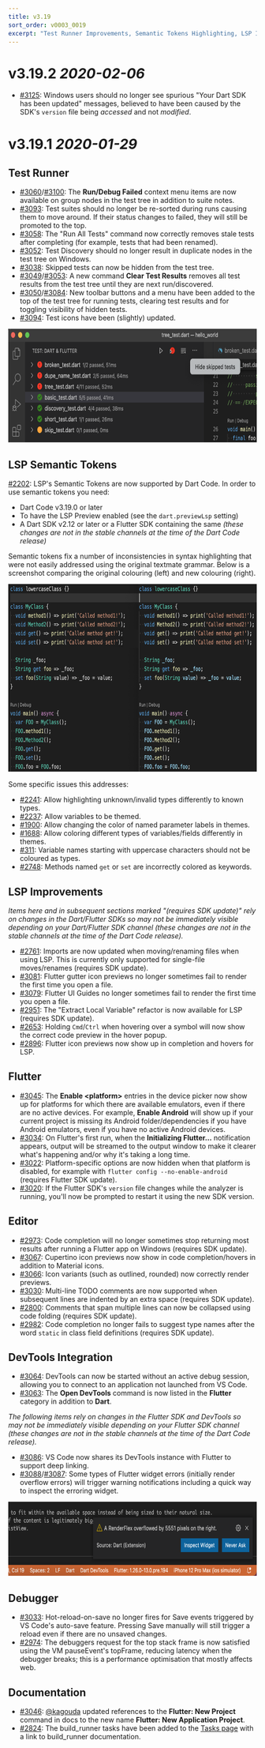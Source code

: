 ```yaml
---
title: v3.19
sort_order: v0003_0019
excerpt: "Test Runner Improvements, Semantic Tokens Highlighting, LSP Improvements"
---
```


# v3.19.2 *2020-02-06*

- [#3125](https://github.com/Dart-Code/Dart-Code/issues/3125): Windows users should no longer see spurious "Your Dart SDK has been updated" messages, believed to have been caused by the SDK's `version` file being _accessed_ and not _modified_.

# v3.19.1 *2020-01-29*

## Test Runner

- [#3060](https://github.com/Dart-Code/Dart-Code/issues/3060)/[#3100](https://github.com/Dart-Code/Dart-Code/issues/3100): The **Run/Debug Failed** context menu items are now available on group nodes in the test tree in addition to suite notes.
- [#3093](https://github.com/Dart-Code/Dart-Code/issues/3093): Test suites should no longer be re-sorted during runs causing them to move around. If their status changes to failed, they will still be promoted to the top.
- [#3058](https://github.com/Dart-Code/Dart-Code/issues/3058): The "Run All Tests" command now correctly removes stale tests after completing (for example, tests that had been renamed).
- [#3052](https://github.com/Dart-Code/Dart-Code/issues/3052): Test Discovery should no longer result in duplicate nodes in the test tree on Windows.
- [#3038](https://github.com/Dart-Code/Dart-Code/issues/3038): Skipped tests can now be hidden from the test tree.
- [#3049](https://github.com/Dart-Code/Dart-Code/issues/3049)/[#3053](https://github.com/Dart-Code/Dart-Code/issues/3053): A new command **Clear Test Results** removes all test results from the test tree until they are next run/discovered.
- [#3050](https://github.com/Dart-Code/Dart-Code/issues/3050)/[#3084](https://github.com/Dart-Code/Dart-Code/issues/3084): New toolbar buttons and a menu have been added to the top of the test tree for running tests, clearing test results and for toggling visibility of hidden tests.
- [#3094](https://github.com/Dart-Code/Dart-Code/issues/3094): Test icons have been (slightly) updated.

<img src="/images/release_notes/v3.19/test_runner.png" width="700" height="230" />

## LSP Semantic Tokens

[#2202](https://github.com/Dart-Code/Dart-Code/issues/2202): LSP's Semantic Tokens are now supported by Dart Code. In order to use semantic tokens you need:

- Dart Code v3.19.0 or later
- To have the LSP Preview enabled (see the `dart.previewLsp` setting)
- A Dart SDK v2.12 or later or a Flutter SDK containing the same _(these changes are not in the stable channels at the time of the Dart Code release)_

Semantic tokens fix a number of inconsistencies in syntax highlighting that were not easily addressed using the original textmate grammar. Below is a screenshot comparing the original colouring (left) and new colouring (right).

<img src="/images/release_notes/v3.19/semantic_tokens.png" width="700" height="380" />

Some specific issues this addresses:

- [#2241](https://github.com/Dart-Code/Dart-Code/issues/2241): Allow highlighting unknown/invalid types differently to known types.
- [#2237](https://github.com/Dart-Code/Dart-Code/issues/2237): Allow variables to be themed.
- [#1900](https://github.com/Dart-Code/Dart-Code/issues/1900): Allow changing the color of named parameter labels in themes.
- [#1688](https://github.com/Dart-Code/Dart-Code/issues/1688): Allow coloring different types of variables/fields differently in themes.
- [#311](https://github.com/Dart-Code/Dart-Code/issues/311): Variable names starting with uppercase characters should not be coloured as types.
- [#2748](https://github.com/Dart-Code/Dart-Code/issues/2748): Methods named `get` or `set` are incorrectly colored as keywords.

## LSP Improvements

_Items here and in subsequent sections marked "(requires SDK update)" rely on changes in the Dart/Flutter SDKs so may not be immediately visible depending on your Dart/Flutter SDK channel (these changes are not in the stable channels at the time of the Dart Code release)._

- [#2761](https://github.com/Dart-Code/Dart-Code/issues/2761): Imports are now updated when moving/renaming files when using LSP. This is currently only supported for single-file moves/renames (requires SDK update).
- [#3081](https://github.com/Dart-Code/Dart-Code/issues/3081): Flutter gutter icon previews no longer sometimes fail to render the first time you open a file.
- [#3079](https://github.com/Dart-Code/Dart-Code/issues/3079): Flutter UI Guides no longer sometimes fail to render the first time you open a file.
- [#2951](https://github.com/Dart-Code/Dart-Code/issues/2951): The "Extract Local Variable" refactor is now available for LSP (requires SDK update).
- [#2653](https://github.com/Dart-Code/Dart-Code/issues/2653): Holding `Cmd`/`Ctrl` when hovering over a symbol will now show the correct code preview in the hover popup.
- [#2896](https://github.com/Dart-Code/Dart-Code/issues/2896): Flutter icon previews now show up in completion and hovers for LSP.

## Flutter

- [#3045](https://github.com/Dart-Code/Dart-Code/issues/3045): The **Enable &lt;platform&gt;** entries in the device picker now show up for platforms for which there are available emulators, even if there are no active devices. For example, **Enable Android** will show up if your current project is missing its Android folder/dependencies if you have Android emulators, even if you have no active Android devices.
- [#3034](https://github.com/Dart-Code/Dart-Code/issues/3034): On Flutter's first run, when the **Initializing Flutter...** notification appears, output will be streamed to the output window to make it clearer what's happening and/or why it's taking a long time.
- [#3022](https://github.com/Dart-Code/Dart-Code/issues/3022): Platform-specific options are now hidden when that platform is disabled, for example with `flutter config --no-enable-android` (requires Flutter SDK update).
- [#3020](https://github.com/Dart-Code/Dart-Code/issues/3020): If the Flutter SDK's `version` file changes while the analyzer is running, you'll now be prompted to restart it using the new SDK version.

## Editor

- [#2973](https://github.com/Dart-Code/Dart-Code/issues/2973): Code completion will no longer sometimes stop returning most results after running a Flutter app on Windows (requires SDK update).
- [#3067](https://github.com/Dart-Code/Dart-Code/issues/3067): Cupertino icon previews now show in code completion/hovers in addition to Material icons.
- [#3066](https://github.com/Dart-Code/Dart-Code/issues/3066): Icon variants (such as outlined, rounded) now correctly render previews.
- [#3030](https://github.com/Dart-Code/Dart-Code/issues/3030): Multi-line TODO comments are now supported when subsequent lines are indented by an extra space (requires SDK update).
- [#2800](https://github.com/Dart-Code/Dart-Code/issues/2800): Comments that span multiple lines can now be collapsed using code folding (requires SDK update).
- [#2982](https://github.com/Dart-Code/Dart-Code/issues/2982): Code completion no longer fails to suggest type names after the word `static` in class field definitions (requires SDK update).

## DevTools Integration

- [#3064](https://github.com/Dart-Code/Dart-Code/issues/3064): DevTools can now be started without an active debug session, allowing you to connect to an application not launched from VS Code.
- [#3063](https://github.com/Dart-Code/Dart-Code/issues/3063): The **Open DevTools** command is now listed in the **Flutter** category in addition to **Dart**.

_The following items rely on changes in the Flutter SDK and DevTools so may not be immediately visible depending on your Flutter SDK channel (these changes are not in the stable channels at the time of the Dart Code release)._

- [#3086](https://github.com/Dart-Code/Dart-Code/issues/3086): VS Code now shares its DevTools instance with Flutter to support deep linking.
- [#3088](https://github.com/Dart-Code/Dart-Code/issues/3088)/[#3087](https://github.com/Dart-Code/Dart-Code/issues/3087): Some types of Flutter widget errors (initially render overflow errors) will trigger warning notifications including a quick way to inspect the erroring widget.

<img src="/images/release_notes/v3.19/inspect_widget_notification.png" width="700" height="150" />

## Debugger

- [#3033](https://github.com/Dart-Code/Dart-Code/issues/3033): Hot-reload-on-save no longer fires for Save events triggered by VS Code's auto-save feature. Pressing Save manually will still trigger a reload even if there are no unsaved changes.
- [#2974](https://github.com/Dart-Code/Dart-Code/issues/2974): The debuggers request for the top stack frame is now satisfied using the VM pauseEvent's topFrame, reducing latency when the debugger breaks; this is a performance optimisation that mostly affects web.

## Documentation

- [#3046](https://github.com/Dart-Code/Dart-Code/issues/3046): [@kagouda](https://github.com/kagouda) updated references to the **Flutter: New Project** command in docs to the new name **Flutter: New Application Project**.
- [#2824](https://github.com/Dart-Code/Dart-Code/issues/2824): The build_runner tasks have been added to the [Tasks page](https://dartcode.org/docs/tasks/#build_runner) with a link to build_runner documentation.


